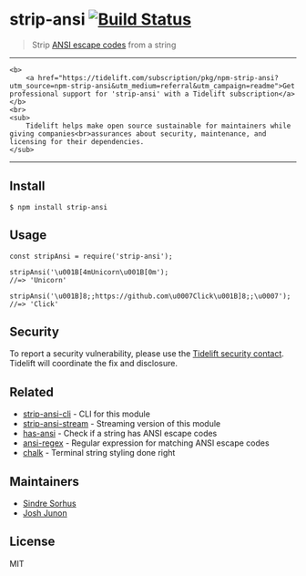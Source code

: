 strip-ansi [![Build Status](https://travis-ci.org/chalk/strip-ansi.svg?branch=master)](https://travis-ci.org/chalk/strip-ansi)
==============================================================================================================================

> Strip [ANSI escape codes](https://en.wikipedia.org/wiki/ANSI_escape_code) from a string

------------------------------------------------------------------------

    <b>
        <a href="https://tidelift.com/subscription/pkg/npm-strip-ansi?utm_source=npm-strip-ansi&utm_medium=referral&utm_campaign=readme">Get professional support for 'strip-ansi' with a Tidelift subscription</a>
    </b>
    <br>
    <sub>
        Tidelift helps make open source sustainable for maintainers while giving companies<br>assurances about security, maintenance, and licensing for their dependencies.
    </sub>

------------------------------------------------------------------------

Install
-------

    $ npm install strip-ansi

Usage
-----

    const stripAnsi = require('strip-ansi');

    stripAnsi('\u001B[4mUnicorn\u001B[0m');
    //=> 'Unicorn'

    stripAnsi('\u001B]8;;https://github.com\u0007Click\u001B]8;;\u0007');
    //=> 'Click'

Security
--------

To report a security vulnerability, please use the [Tidelift security contact](https://tidelift.com/security). Tidelift will coordinate the fix and disclosure.

Related
-------

-   [strip-ansi-cli](https://github.com/chalk/strip-ansi-cli) - CLI for this module
-   [strip-ansi-stream](https://github.com/chalk/strip-ansi-stream) - Streaming version of this module
-   [has-ansi](https://github.com/chalk/has-ansi) - Check if a string has ANSI escape codes
-   [ansi-regex](https://github.com/chalk/ansi-regex) - Regular expression for matching ANSI escape codes
-   [chalk](https://github.com/chalk/chalk) - Terminal string styling done right

Maintainers
-----------

-   [Sindre Sorhus](https://github.com/sindresorhus)
-   [Josh Junon](https://github.com/qix-)

License
-------

MIT
